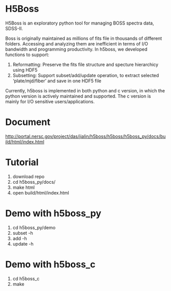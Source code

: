 # H5Boss
H5Boss is an exploratory python tool for managing BOSS spectra data, SDSS-II.

Boss is originally maintained as millions of fits file in thousands of different folders. Accessing and analyzing them are inefficient in terms of I/O bandwidth and programming productivity. In h5boss, we developed functions to support:

  1. Reformatting: Preserve the fits file structure and specture hierarchicy using HDF5
  2. Subsetting: Support subset/add/update operation, to extract selected ‘plate/mjd/fiber’ and save in one HDF5 file

Currently, h5boss is implemented in both python and c version, in which the python version is actively maintained and supported. The c version is mainly for I/O sensitive users/applications.

# Document
http://portal.nersc.gov/project/das/jialin/h5boss/h5boss/h5boss_py/docs/build/html/index.html

# Tutorial
1. download repo
2. cd h5boss_py/docs/
3. make html
4. open build/html/index.html

# Demo with h5boss_py
1. cd h5boss_py/demo
2. subset -h
3. add -h
4. update -h

# Demo with h5boss_c
1. cd h5boss_c
2. make
